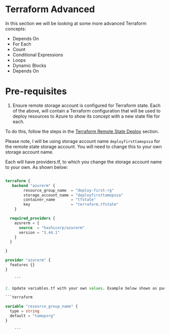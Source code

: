 # Terraform Advanced

In this section we will be looking at some more advanced Terraform concepts:

- Depends On 
- For Each
- Count
- Conditional Expressions
- Loops
- Dynamic Blocks
- Depends On

# Pre-requisites

1. Ensure remote storage account is configured for Terraform state. Each of the above, will contain a Terraform configuration that will be used to deploy resources to Azure to show its concept with a new state file for each.

To do this, follow the steps in the [Terraform Remote State Deploy](https://github.com/thomast1906/terraform-on-azure/tree/main/2-terraform-state/3-terraform-remote-state-deploy.md) section.

Please note, I will be using storage account name `deployfirsttamopssa` for the remote state storage account. You will need to change this to your own storage account name.

Each will have providers.tf, to which you change the storage account name to your own. As shown below:

```terraform

terraform {
   backend "azurerm" {
        resource_group_name  = "deploy-first-rg"
        storage_account_name = "deployfirsttamopssa"
        container_name       = "tfstate"
        key                  = "terraform.tfstate"
    }

  required_providers {
    azurerm = {
      source  = "hashicorp/azurerm"
      version = "3.44.1"
    }
  }

}

provider "azurerm" {
  features {}
}
    
    ```

2. Update variables.tf with your own values. Example below shown as part of [1-depends-on](https://github.com/thomast1906/terraform-on-azure/tree/main/4-terraform-advanced/1-depends-on/1-depends-on-example/variables.tf)

```terraform

variable "resource_group_name" {
  type = string
  default = "tamopsrg"
}
    
    ```

